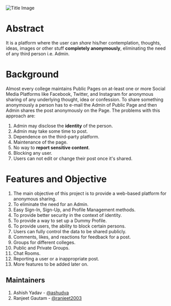 ![Title Image](https://drive.google.com/file/d/1s7CMEuH4m7FhAJq9UbhypW8yNJ27M-qg/view?usp=sharing)

# Abstract
It is a platform where the user can *share* his/her contemplation, thoughts, ideas, images or other stuff **completely anonymously**, eliminating the need of any third person i.e. Admin.

# Background
Almost every college maintains Public Pages on at-least one or more Social Media Platforms like Facebook, Twitter, and Instagram for anonymous sharing of any underlying thought, idea or confession. To share something anonymously a person has to e-mail the Admin of Public Page and then Admin shares the post anonymously on the Page. 
The problems with this approach are:
1.	Admin may disclose the **identity** of the person.
2.	Admin may take some time to post.
3.	Dependence on the third-party platform.
4.	Maintenance of the page.
5.	No way to **report sensitive content**.
6.	Blocking any user.
7.	Users can not edit or change their post once it's shared.

# Features and Objective

1. The main objective of this project is to provide a web-based platform for anonymous sharing.
2. To eliminate the need for an Admin.
3. Easy Sign-In, Sign-Up, and Profile Management methods.
4. To provide better security in the context of identity.
5. To provide a way to set up a Dummy Profile.
6. To provide users, the ability to block certain persons.
7. Users can fully control the data to be shared publicly.
8. Comments, likes, and reactions for feedback for a post.
9. Groups for different colleges.
10. Public and Private Groups.
11. Chat Rooms.
12. Reporting a user or a inappropriate post.
13. More features to be added later on.

## Maintainers
1. Ashish Yadav - [@ashudva](https://github.com/ashudva/)
2. Ranjeet Gautam - [@ranjeet2003](https://github.com/ranjeet2003)
